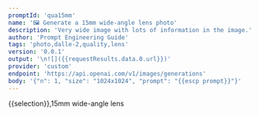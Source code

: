 ```yaml
---
promptId: 'qua15mm'
name: '🖼️ Generate a 15mm wide-angle lens photo'
description: 'Very wide image with lots of information in the image.'
author: 'Prompt Engineering Guide'
tags: 'photo,dalle-2,quality,lens'
version: '0.0.1'
output: '\n![]({{requestResults.data.0.url}})'
provider: 'custom'
endpoint: 'https://api.openai.com/v1/images/generations'
body: '{"n": 1, "size": "1024x1024", "prompt": "{{escp prompt}}"}'
---
```

{{selection}},15mm wide-angle lens